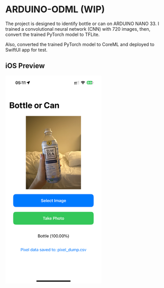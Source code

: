 # ARDUINO-ODML (WIP)

The project is designed to identify bottle or can on ARDUINO NANO 33. I trained a convolutional neural network (CNN) with 720 images, then, convert the trained PyTorch model to TFLite.

Also, converted the trained PyTorch model to CoreML and deployed to SwiftUI app for test.

## iOS Preview
<div class="image-container" style="display: flex; align-items: flex-start; gap: 20px;">
    <img src="iOS_preview.PNG" alt="iOS App Preview" width="300">
</div>